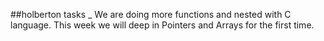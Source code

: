 ##holberton tasks _ We are doing more functions and nested with C language. This week we will deep in Pointers and Arrays for the first time.

